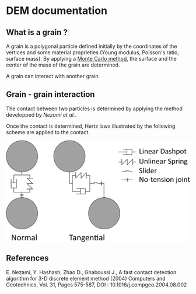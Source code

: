 # DEM documentation

## What is a grain ?

A grain is a polygonal particle defined initially by the coordinates of the vertices and some material proprieties (Young modulus, Poisson's ratio, surface mass). By applying a [Monte Carlo method](https://en.wikipedia.org/wiki/Monte_Carlo_method), the surface and the center of the mass of the grain are determined.

A grain can interact with another grain.

## Grain - grain interaction

The contact between two particles is determined by applying the method developped by <i>Nezami et al.</i>.

Once the contact is determined, Hertz laws illustrated by the following scheme are applied to the contact.

![scheme of grain-grain interaction](../image/DEM_Modele.png)

## References

E. Nezami, Y. Hashash, Zhao D., Ghaboussi J., A fast contact detection algorithm for 3-D discrete element method (2004) Computers and Geotechnics, Vol. 31, Pages 575-587, DOI : 10.1016/j.compgeo.2004.08.002
